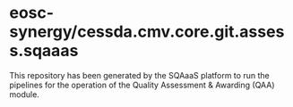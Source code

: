 # eosc-synergy/cessda.cmv.core.git.assess.sqaaas
This repository has been generated by the SQAaaS platform to run the pipelines
for the operation of the
Quality Assessment & Awarding (QAA)
module.